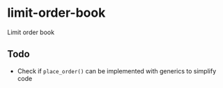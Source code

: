 # limit-order-book
Limit order book

## Todo
- Check if `place_order()` can be implemented with generics to simplify code